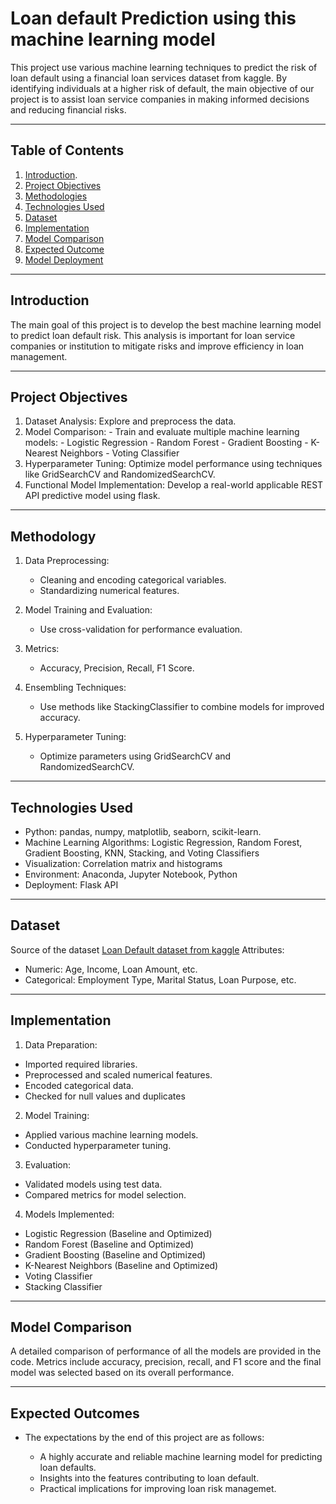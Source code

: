 # **Loan default Prediction using this machine learning model**

This project use various machine learning techniques to predict the risk of loan default using a financial loan services dataset from kaggle. By identifying individuals at a higher risk of default, the main objective of our project is to assist loan service companies in making informed decisions and reducing financial risks.

---
## Table of Contents
 1.  [Introduction](#Introduction).
 2.  [Project Objectives](#Project_Objectives)
 3.  [Methodologies](#Methodologies)
 4.  [Technologies Used](#Technologies_Used)
 5.  [Dataset](#Dataset)
 6.  [Implementation](#Implementation)
 7.  [Model Comparison](#Model_Comparison)
 8.  [Expected Outcome](#Expected_Outcome)
 9.  [Model Deployment](#Model_Deployment)

---
## **Introduction**

The main goal of this project is to develop the best machine learning model to predict loan default risk. This analysis is important for loan service companies or institution to mitigate risks and improve efficiency in loan management.

---
## **Project Objectives**
1. Dataset Analysis: Explore and preprocess the data.
2. Model Comparison: - Train and evaluate multiple machine learning models:
                     - Logistic Regression
                     - Random Forest
                     - Gradient Boosting
                     - K-Nearest Neighbors
                     - Voting Classifier
3. Hyperparameter Tuning: Optimize model performance using techniques like GridSearchCV and RandomizedSearchCV.
4. Functional Model Implementation: Develop a real-world applicable REST API predictive model using flask.
---
## **Methodology**
1. Data Preprocessing:

     - Cleaning and encoding categorical variables.
     - Standardizing numerical features.
     
2. Model Training and Evaluation:

     - Use cross-validation for performance evaluation.
       
3. Metrics:
   
     - Accuracy, Precision, Recall, F1 Score.
       
4. Ensembling Techniques:
   
     - Use methods like StackingClassifier to combine models for improved accuracy.
       
5. Hyperparameter Tuning:
   
    - Optimize parameters using GridSearchCV and RandomizedSearchCV.
 ---
## **Technologies Used**
- Python: pandas, numpy, matplotlib, seaborn, scikit-learn. 
- Machine Learning Algorithms: Logistic Regression, Random Forest, Gradient Boosting, KNN, Stacking, and Voting Classifiers
- Visualization: Correlation matrix and histograms
- Environment: Anaconda, Jupyter Notebook, Python
- Deployment: Flask API
---
## **Dataset**
Source of the dataset [Loan Default dataset from kaggle](https://www.kaggle.com/datasets/nikhil1e9/loan-default?select=Loan_default.csv)
Attributes: 
- Numeric: Age, Income, Loan Amount, etc.
- Categorical: Employment Type, Marital Status, Loan Purpose, etc.
---
## **Implementation**
1. Data Preparation:

- Imported required libraries.
- Preprocessed and scaled numerical features.
- Encoded categorical data.
- Checked for null values and duplicates

2. Model Training:
- Applied various machine learning models.
- Conducted hyperparameter tuning.
  
3. Evaluation:
- Validated models using test data.
- Compared metrics for model selection.

4. Models Implemented:

- Logistic Regression (Baseline and Optimized)
- Random Forest (Baseline and Optimized)
- Gradient Boosting (Baseline and Optimized)
- K-Nearest Neighbors (Baseline and Optimized)
- Voting Classifier
- Stacking Classifier
---
## **Model Comparison**

A detailed comparison of performance of all the models are provided in the code. Metrics include accuracy, precision, recall, and F1 score and the final model was selected based on its overall performance.

---
## **Expected Outcomes**
- The expectations by the end of this project are as follows:
  
   - A highly accurate and reliable machine learning model for predicting loan defaults.
   - Insights into the features contributing to loan default.
   - Practical implications for improving loan risk managemet.

